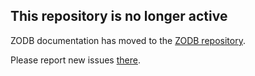 ## This repository is no longer active

ZODB documentation has moved to the [ZODB repository](/zopefoundation/ZODB).

Please report new issues [there](/zopefoundation/ZODB/issues/new).
